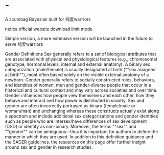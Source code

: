 # -
A scumbag Bayesian built for 纯爱warriors

netica official website download
limit mode

Simple version, a more extensive version will be launched in the future to serve 纯爱warriors

Gender Definitions
Sex generally refers to a set of biological attributes that are associated with physical and physiological features (e.g., chromosomal genotype, hormonal levels, internal and external anatomy). A binary sex categorization (male/female) is usually designated at birth (""sex assigned at birth""), most often based solely on the visible external anatomy of a newborn. Gender generally refers to socially constructed roles, behaviors, and identities of women, men and gender-diverse people that occur in a historical and cultural context and may vary across societies and over time. Gender influences how people view themselves and each other, how they behave and interact and how power is distributed in society. Sex and gender are often incorrectly portrayed as binary (female/male or woman/man) and unchanging whereas these constructs actually exist along a spectrum and include additional sex categorizations and gender identities such as people who are intersex/have differences of sex development (DSD) or identify as non-binary. Moreover, the terms ""sex"" and ""gender"" can be ambiguous—thus it is important for authors to define the manner in which they are used. In addition to this definition guidance and the SAGER guidelines, the resources on this page offer further insight around sex and gender in research studies.
